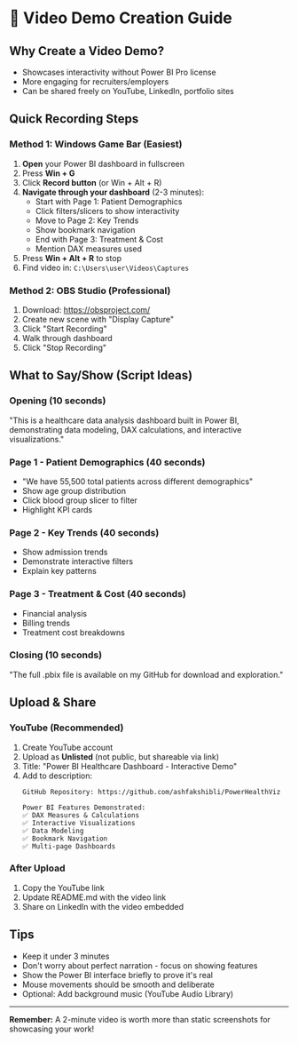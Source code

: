 # 🎥 Video Demo Creation Guide

## Why Create a Video Demo?
- Showcases interactivity without Power BI Pro license
- More engaging for recruiters/employers
- Can be shared freely on YouTube, LinkedIn, portfolio sites

## Quick Recording Steps

### Method 1: Windows Game Bar (Easiest)
1. **Open** your Power BI dashboard in fullscreen
2. Press **Win + G**
3. Click **Record button** (or Win + Alt + R)
4. **Navigate through your dashboard** (2-3 minutes):
   - Start with Page 1: Patient Demographics
   - Click filters/slicers to show interactivity
   - Move to Page 2: Key Trends
   - Show bookmark navigation
   - End with Page 3: Treatment & Cost
   - Mention DAX measures used
5. Press **Win + Alt + R** to stop
6. Find video in: `C:\Users\user\Videos\Captures`

### Method 2: OBS Studio (Professional)
1. Download: https://obsproject.com/
2. Create new scene with "Display Capture"
3. Click "Start Recording"
4. Walk through dashboard
5. Click "Stop Recording"

## What to Say/Show (Script Ideas)

### Opening (10 seconds)
"This is a healthcare data analysis dashboard built in Power BI, demonstrating data modeling, DAX calculations, and interactive visualizations."

### Page 1 - Patient Demographics (40 seconds)
- "We have 55,500 total patients across different demographics"
- Show age group distribution
- Click blood group slicer to filter
- Highlight KPI cards

### Page 2 - Key Trends (40 seconds)
- Show admission trends
- Demonstrate interactive filters
- Explain key patterns

### Page 3 - Treatment & Cost (40 seconds)
- Financial analysis
- Billing trends
- Treatment cost breakdowns

### Closing (10 seconds)
"The full .pbix file is available on my GitHub for download and exploration."

## Upload & Share

### YouTube (Recommended)
1. Create YouTube account
2. Upload as **Unlisted** (not public, but shareable via link)
3. Title: "Power BI Healthcare Dashboard - Interactive Demo"
4. Add to description:
   ```
   GitHub Repository: https://github.com/ashfakshibli/PowerHealthViz
   
   Power BI Features Demonstrated:
   ✅ DAX Measures & Calculations
   ✅ Interactive Visualizations
   ✅ Data Modeling
   ✅ Bookmark Navigation
   ✅ Multi-page Dashboards
   ```

### After Upload
1. Copy the YouTube link
2. Update README.md with the video link
3. Share on LinkedIn with the video embedded

## Tips
- Keep it under 3 minutes
- Don't worry about perfect narration - focus on showing features
- Show the Power BI interface briefly to prove it's real
- Mouse movements should be smooth and deliberate
- Optional: Add background music (YouTube Audio Library)

---

**Remember:** A 2-minute video is worth more than static screenshots for showcasing your work!
